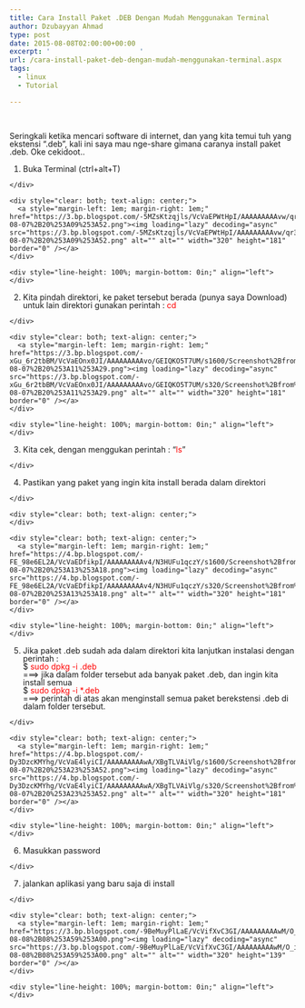 ```yaml
---
title: Cara Install Paket .DEB Dengan Mudah Menggunakan Terminal
author: Dzubayyan Ahmad
type: post
date: 2015-08-08T02:00:00+00:00
excerpt: '						'
url: /cara-install-paket-deb-dengan-mudah-menggunakan-terminal.aspx
tags:
  - linux
  - Tutorial

---
```

&nbsp;

<div style="line-height: 100%; margin-bottom: 0in;" align="left">
  Seringkali ketika mencari software di internet, dan yang kita temui tuh yang ekstensi “.deb”, kali ini saya mau nge-share gimana caranya install paket .deb. Oke cekidoot..
</div>

<div style="line-height: 100%; margin-bottom: 0in;" align="left">
</div>

  1. <div style="line-height: 100%; margin-bottom: 0in;" align="left">
      Buka Terminal (ctrl+alt+T)
    </div>
    
    <div style="clear: both; text-align: center;">
      <a style="margin-left: 1em; margin-right: 1em;" href="https://3.bp.blogspot.com/-5MZsKtzqjls/VcVaEPWtHpI/AAAAAAAAAvw/qr3f4IoSuhU/s1600/Screenshot%2Bfrom%2B2015-08-07%2B20%253A09%253A52.png"><img loading="lazy" decoding="async" src="https://3.bp.blogspot.com/-5MZsKtzqjls/VcVaEPWtHpI/AAAAAAAAAvw/qr3f4IoSuhU/s320/Screenshot%2Bfrom%2B2015-08-07%2B20%253A09%253A52.png" alt="" alt="" width="320" height="181" border="0" /></a>
    </div>
    
    <div style="line-height: 100%; margin-bottom: 0in;" align="left">
    </div>

  2. <div style="line-height: 100%; margin-bottom: 0in;" align="left">
      Kita pindah direktori, ke paket tersebut berada (punya saya Download)<br /> untuk lain direktori gunakan perintah : <span style="color: red;">cd<spasi><folder></span>
    </div>
    
    <div style="clear: both; text-align: center;">
      <a style="margin-left: 1em; margin-right: 1em;" href="https://3.bp.blogspot.com/-xGu_6r2tbBM/VcVaEOnx0JI/AAAAAAAAAvo/GEIQKO5T7UM/s1600/Screenshot%2Bfrom%2B2015-08-07%2B20%253A11%253A29.png"><img loading="lazy" decoding="async" src="https://3.bp.blogspot.com/-xGu_6r2tbBM/VcVaEOnx0JI/AAAAAAAAAvo/GEIQKO5T7UM/s320/Screenshot%2Bfrom%2B2015-08-07%2B20%253A11%253A29.png" alt="" alt="" width="320" height="181" border="0" /></a>
    </div>
    
    <div style="line-height: 100%; margin-bottom: 0in;" align="left">
    </div>

  3. <div style="line-height: 100%; margin-bottom: 0in;" align="left">
      Kita cek, dengan menggukan perintah : “<span style="color: red;">ls</span>”<br /> 
    </div>

  4. <div style="line-height: 100%; margin-bottom: 0in;" align="left">
      Pastikan yang paket yang ingin kita install berada dalam direktori
    </div>
    
    <div style="clear: both; text-align: center;">
    </div>
    
    <div style="clear: both; text-align: center;">
      <a style="margin-left: 1em; margin-right: 1em;" href="https://4.bp.blogspot.com/-FE_98e6EL2A/VcVaEDfikpI/AAAAAAAAAv4/N3HUFu1qczY/s1600/Screenshot%2Bfrom%2B2015-08-07%2B20%253A13%253A18.png"><img loading="lazy" decoding="async" src="https://4.bp.blogspot.com/-FE_98e6EL2A/VcVaEDfikpI/AAAAAAAAAv4/N3HUFu1qczY/s320/Screenshot%2Bfrom%2B2015-08-07%2B20%253A13%253A18.png" alt="" alt="" width="320" height="181" border="0" /></a>
    </div>
    
    <div style="line-height: 100%; margin-bottom: 0in;" align="left">
    </div>

  5. <div style="line-height: 100%; margin-bottom: 0in;" align="left">
      Jika paket .deb sudah ada dalam direktori kita lanjutkan instalasi dengan perintah :<br /> $ <span style="color: red;">sudo dpkg -i <nama paket>.deb</span><br /> ===> jika dalam folder tersebut ada banyak paket .deb, dan ingin kita install semua<br /> $ <span style="color: red;">sudo dpkg -i *.deb</span><br /> ===> perintah di atas akan menginstall semua paket berekstensi .deb di dalam folder tersebut.
    </div>
    
    <div style="clear: both; text-align: center;">
      <a style="margin-left: 1em; margin-right: 1em;" href="https://4.bp.blogspot.com/-Dy3DzcKMYhg/VcVaE4lyiCI/AAAAAAAAAwA/XBgTLVAiVlg/s1600/Screenshot%2Bfrom%2B2015-08-07%2B20%253A23%253A52.png"><img loading="lazy" decoding="async" src="https://4.bp.blogspot.com/-Dy3DzcKMYhg/VcVaE4lyiCI/AAAAAAAAAwA/XBgTLVAiVlg/s320/Screenshot%2Bfrom%2B2015-08-07%2B20%253A23%253A52.png" alt="" alt="" width="320" height="181" border="0" /></a>
    </div>
    
    <div style="line-height: 100%; margin-bottom: 0in;" align="left">
    </div>

  6. <div style="line-height: 100%; margin-bottom: 0in;" align="left">
      Masukkan password
    </div>

  7. <div style="line-height: 100%; margin-bottom: 0in;" align="left">
      jalankan aplikasi yang baru saja di install
    </div>
    
    <div style="clear: both; text-align: center;">
      <a style="margin-left: 1em; margin-right: 1em;" href="https://3.bp.blogspot.com/-9BeMuyPlLaE/VcVifXvC3GI/AAAAAAAAAwM/O_iG619yUQ8/s1600/Screenshot%2Bfrom%2B2015-08-08%2B08%253A59%253A00.png"><img loading="lazy" decoding="async" src="https://3.bp.blogspot.com/-9BeMuyPlLaE/VcVifXvC3GI/AAAAAAAAAwM/O_iG619yUQ8/s320/Screenshot%2Bfrom%2B2015-08-08%2B08%253A59%253A00.png" alt="" alt="" width="320" height="139" border="0" /></a>
    </div>
    
    <div style="line-height: 100%; margin-bottom: 0in;" align="left">
    </div>